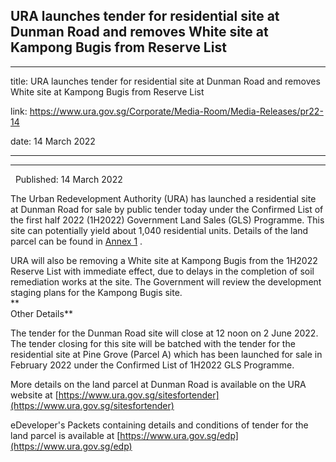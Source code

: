 ## URA launches tender for residential site at Dunman Road and removes White site at Kampong Bugis from Reserve List
---
title: URA launches tender for residential site at Dunman Road and removes White site at Kampong Bugis from Reserve List

link: https://www.ura.gov.sg/Corporate/Media-Room/Media-Releases/pr22-14

date: 14 March 2022

---

-----------------------------------------------------------------------------------------------------------------

  Published: 14 March 2022

The Urban Redevelopment Authority (URA) has launched a residential site at Dunman Road for sale by public tender today under the Confirmed List of the first half 2022 (1H2022) Government Land Sales (GLS) Programme. This site can potentially yield about 1,040 residential units. Details of the land parcel can be found in [Annex 1](https://www.ura.gov.sg/-/media/Corporate/Media-Room/2022/Mar/pr22-14a.pdf) .   
  
URA will also be removing a White site at Kampong Bugis from the 1H2022 Reserve List with immediate effect, due to delays in the completion of soil remediation works at the site. The Government will review the development staging plans for the Kampong Bugis site.   
**  
Other Details**  
  
The tender for the Dunman Road site will close at 12 noon on 2 June 2022. The tender closing for this site will be batched with the tender for the residential site at Pine Grove (Parcel A) which has been launched for sale in February 2022 under the Confirmed List of 1H2022 GLS Programme.   
  
More details on the land parcel at Dunman Road is available on the URA website at [https://www.ura.gov.sg/sitesfortender](https://www.ura.gov.sg/sitesfortender)  
  
eDeveloper's Packets containing details and conditions of tender for the land parcel is available at [https://www.ura.gov.sg/edp](https://www.ura.gov.sg/edp)